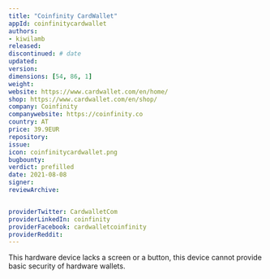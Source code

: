 ```yaml
---
title: "Coinfinity CardWallet"
appId: coinfinitycardwallet
authors:
- kiwilamb
released: 
discontinued: # date
updated:
version:
dimensions: [54, 86, 1]
weight: 
website: https://www.cardwallet.com/en/home/
shop: https://www.cardwallet.com/en/shop/
company: Coinfinity
companywebsite: https://coinfinity.co
country: AT
price: 39.9EUR
repository: 
issue:
icon: coinfinitycardwallet.png
bugbounty:
verdict: prefilled
date: 2021-08-08
signer:
reviewArchive:


providerTwitter: CardwalletCom
providerLinkedIn: coinfinity
providerFacebook: cardwalletcoinfinity
providerReddit: 
---
```


This hardware device lacks a screen or a button, this device cannot provide basic security of hardware wallets.